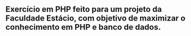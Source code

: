## Exercício em PHP feito para um projeto da Faculdade Estácio, com objetivo de maximizar o conhecimento em PHP e banco de dados.
